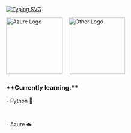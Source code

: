 [![Typing SVG](https://readme-typing-svg.demolab.com/?lines=Hi,+I'm+Alexander+Vo+(guruincloud);Learning+Python+and+Azure)](https://git.io/typing-svg)

<p>
  <img src="https://logos-world.net/wp-content/uploads/2021/03/Azure-Logo-2020-present.png" alt="Azure Logo" width="150"/>
  &nbsp;&nbsp;
  <img src="https://github.com/user-attachments/assets/bfa69683-a2eb-45f7-9658-de5ecafb9786" alt="Other Logo" width="150"/>
</p>

<h3>**Currently learning:**</h3>
<p>- Python 🐍</p>
<br>
<p>- Azure ☁️</p>

